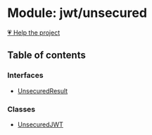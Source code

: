 # Module: jwt/unsecured

[💗 Help the project](https://github.com/sponsors/panva)

## Table of contents

### Interfaces

- [UnsecuredResult](../interfaces/jwt_unsecured.UnsecuredResult.md)

### Classes

- [UnsecuredJWT](../classes/jwt_unsecured.UnsecuredJWT.md)
